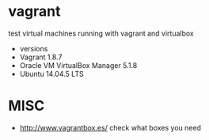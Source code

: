 # vagrant
test virtual machines running with vagrant and virtualbox


- versions 
 - Vagrant 1.8.7
 - Oracle VM VirtualBox Manager 5.1.8
 - Ubuntu 14.04.5 LTS
 
 # MISC
- http://www.vagrantbox.es/ check what boxes you need
